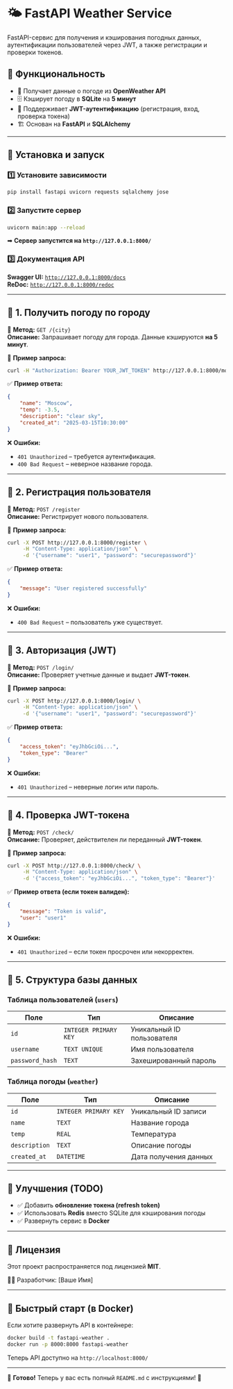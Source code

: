 # 🌤 FastAPI Weather Service

FastAPI-сервис для получения и кэширования погодных данных, аутентификации пользователей через JWT, а также регистрации и проверки токенов.

## 🚀 Функциональность
- 📡 Получает данные о погоде из **OpenWeather API**
- 🗄 Кэширует погоду в **SQLite** на **5 минут**
- 🔐 Поддерживает **JWT-аутентификацию** (регистрация, вход, проверка токена)
- 🏗 Основан на **FastAPI** и **SQLAlchemy**

---

## 📌 Установка и запуск

### 1️⃣ **Установите зависимости**
```sh
pip install fastapi uvicorn requests sqlalchemy jose
```

### 2️⃣ **Запустите сервер**
```sh
uvicorn main:app --reload
```
➡ **Сервер запустится на `http://127.0.0.1:8000/`**

### 3️⃣ **Документация API**
**Swagger UI:** [`http://127.0.0.1:8000/docs`](http://127.0.0.1:8000/docs)  
**ReDoc:** [`http://127.0.0.1:8000/redoc`](http://127.0.0.1:8000/redoc)  

---

## 🔹 1. Получить погоду по городу
📡 **Метод:** `GET /{city}`  
**Описание:** Запрашивает погоду для города. Данные кэшируются **на 5 минут**.

🔹 **Пример запроса:**
```sh
curl -H "Authorization: Bearer YOUR_JWT_TOKEN" http://127.0.0.1:8000/moscow
```

✅ **Пример ответа:**
```json
{
    "name": "Moscow",
    "temp": -3.5,
    "description": "clear sky",
    "created_at": "2025-03-15T10:30:00"
}
```

❌ **Ошибки:**
- `401 Unauthorized` – требуется аутентификация.
- `400 Bad Request` – неверное название города.

---

## 🔹 2. Регистрация пользователя
📡 **Метод:** `POST /register`  
**Описание:** Регистрирует нового пользователя.

🔹 **Пример запроса:**
```sh
curl -X POST http://127.0.0.1:8000/register \
     -H "Content-Type: application/json" \
     -d '{"username": "user1", "password": "securepassword"}'
```

✅ **Пример ответа:**
```json
{
    "message": "User registered successfully"
}
```

❌ **Ошибки:**
- `400 Bad Request` – пользователь уже существует.

---

## 🔹 3. Авторизация (JWT)
📡 **Метод:** `POST /login/`  
**Описание:** Проверяет учетные данные и выдает **JWT-токен**.

🔹 **Пример запроса:**
```sh
curl -X POST http://127.0.0.1:8000/login/ \
     -H "Content-Type: application/json" \
     -d '{"username": "user1", "password": "securepassword"}'
```

✅ **Пример ответа:**
```json
{
    "access_token": "eyJhbGciOi...",
    "token_type": "Bearer"
}
```

❌ **Ошибки:**
- `401 Unauthorized` – неверные логин или пароль.

---

## 🔹 4. Проверка JWT-токена
📡 **Метод:** `POST /check/`  
**Описание:** Проверяет, действителен ли переданный **JWT-токен**.

🔹 **Пример запроса:**
```sh
curl -X POST http://127.0.0.1:8000/check/ \
     -H "Content-Type: application/json" \
     -d '{"access_token": "eyJhbGciOi...", "token_type": "Bearer"}'
```

✅ **Пример ответа (если токен валиден):**
```json
{
    "message": "Token is valid",
    "user": "user1"
}
```

❌ **Ошибки:**
- `401 Unauthorized` – если токен просрочен или некорректен.

---

## 🔹 5. Структура базы данных
### **Таблица пользователей (`users`)**
| Поле | Тип | Описание |
|------|------|---------|
| `id` | `INTEGER PRIMARY KEY` | Уникальный ID пользователя |
| `username` | `TEXT UNIQUE` | Имя пользователя |
| `password_hash` | `TEXT` | Захешированный пароль |

### **Таблица погоды (`weather`)**
| Поле | Тип | Описание |
|------|------|---------|
| `id` | `INTEGER PRIMARY KEY` | Уникальный ID записи |
| `name` | `TEXT` | Название города |
| `temp` | `REAL` | Температура |
| `description` | `TEXT` | Описание погоды |
| `created_at` | `DATETIME` | Дата получения данных |

---

## 🚀 Улучшения (TODO)
- ✅ Добавить **обновление токена (refresh token)**  
- ✅ Использовать **Redis** вместо SQLite для кэширования погоды  
- ✅ Развернуть сервис в **Docker**  

---

## 📌 Лицензия
Этот проект распространяется под лицензией **MIT**.

👨‍💻 Разработчик: [Ваше Имя]  

---

## 🚀 Быстрый старт (в Docker)
Если хотите развернуть API в контейнере:

```sh
docker build -t fastapi-weather .
docker run -p 8000:8000 fastapi-weather
```

Теперь API доступно на `http://localhost:8000/`

---

📌 **Готово!** Теперь у вас есть полный `README.md` с инструкциями! 🚀


